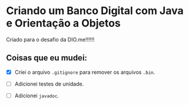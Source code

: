 # Criando um Banco Digital com Java e Orientação a Objetos

Criado para o desafio da DIO.me!!!!!!

## Coisas que eu mudei:

- [X] Criei o arquivo `.gitignore` para remover os arquivos `.bin`.
- [ ] Adicionei testes de unidade.
- [ ] Adicionei `javadoc`.


